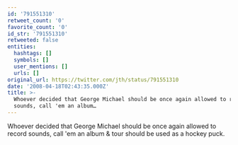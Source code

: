 ```yaml
---
id: '791551310'
retweet_count: '0'
favorite_count: '0'
id_str: '791551310'
retweeted: false
entities:
  hashtags: []
  symbols: []
  user_mentions: []
  urls: []
original_url: https://twitter.com/jth/status/791551310
date: '2008-04-18T02:43:35.000Z'
title: >-
  Whoever decided that George Michael should be once again allowed to record
  sounds, call 'em an album…
---
```


Whoever decided that George Michael should be once again allowed to record sounds, call 'em an album & tour should be used as a hockey puck.